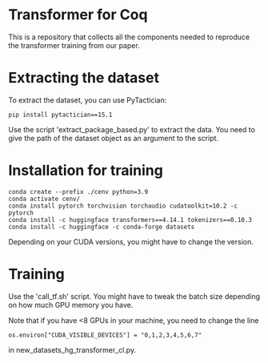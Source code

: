 # Transformer for Coq
This is a repository that collects all the components needed to reproduce the transformer training from our paper.

# Extracting the dataset
To extract the dataset, you can use PyTactician:
```
pip install pytactician==15.1
```
Use the script 'extract_package_based.py' to extract the data. You need to give the path of the dataset object as an argument to the script.

# Installation for training
```
conda create --prefix ./cenv python=3.9 
conda activate cenv/
conda install pytorch torchvision torchaudio cudatoolkit=10.2 -c pytorch
conda install -c huggingface transformers==4.14.1 tokenizers==0.10.3
conda install -c huggingface -c conda-forge datasets
```
Depending on your CUDA versions, you might have to change the version.

# Training
Use the 'call_tf.sh' script. You might have to tweak the batch size depending on how much GPU memory you have.

Note that if you have <8 GPUs in your machine, you need to change the line 
```
os.environ["CUDA_VISIBLE_DEVICES"] = "0,1,2,3,4,5,6,7"
```
in 
new_datasets_hg_transformer_cl.py.
